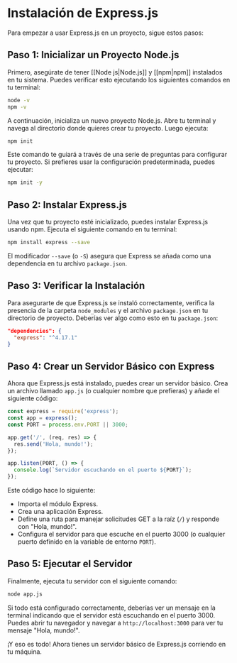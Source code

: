 # Instalación de Express.js
Para empezar a usar Express.js en un proyecto, sigue estos pasos:

## Paso 1: Inicializar un Proyecto Node.js

Primero, asegúrate de tener [[Node js|Node.js]] y [[npm|npm]] instalados en tu sistema. Puedes verificar esto ejecutando los siguientes comandos en tu terminal:

```sh
node -v
npm -v
```

A continuación, inicializa un nuevo proyecto Node.js. Abre tu terminal y navega al directorio donde quieres crear tu proyecto. Luego ejecuta:

```sh
npm init
```

Este comando te guiará a través de una serie de preguntas para configurar tu proyecto. Si prefieres usar la configuración predeterminada, puedes ejecutar:

```sh
npm init -y
```

## Paso 2: Instalar Express.js

Una vez que tu proyecto esté inicializado, puedes instalar Express.js usando npm. Ejecuta el siguiente comando en tu terminal:

```sh
npm install express --save
```

El modificador `--save` (o `-S`) asegura que Express se añada como una dependencia en tu archivo `package.json`.

## Paso 3: Verificar la Instalación

Para asegurarte de que Express.js se instaló correctamente, verifica la presencia de la carpeta `node_modules` y el archivo `package.json` en tu directorio de proyecto. Deberías ver algo como esto en tu `package.json`:

```json
"dependencies": {
  "express": "^4.17.1"
}
```

## Paso 4: Crear un Servidor Básico con Express

Ahora que Express.js está instalado, puedes crear un servidor básico. Crea un archivo llamado `app.js` (o cualquier nombre que prefieras) y añade el siguiente código:

```js
const express = require('express');
const app = express();
const PORT = process.env.PORT || 3000;

app.get('/', (req, res) => {
  res.send('Hola, mundo!');
});

app.listen(PORT, () => {
  console.log(`Servidor escuchando en el puerto ${PORT}`);
});
```

Este código hace lo siguiente:
- Importa el módulo Express.
- Crea una aplicación Express.
- Define una ruta para manejar solicitudes GET a la raíz (`/`) y responde con "Hola, mundo!".
- Configura el servidor para que escuche en el puerto 3000 (o cualquier puerto definido en la variable de entorno `PORT`).

## Paso 5: Ejecutar el Servidor

Finalmente, ejecuta tu servidor con el siguiente comando:

```sh
node app.js
```

Si todo está configurado correctamente, deberías ver un mensaje en la terminal indicando que el servidor está escuchando en el puerto 3000. Puedes abrir tu navegador y navegar a `http://localhost:3000` para ver tu mensaje "Hola, mundo!".

¡Y eso es todo! Ahora tienes un servidor básico de Express.js corriendo en tu máquina.
